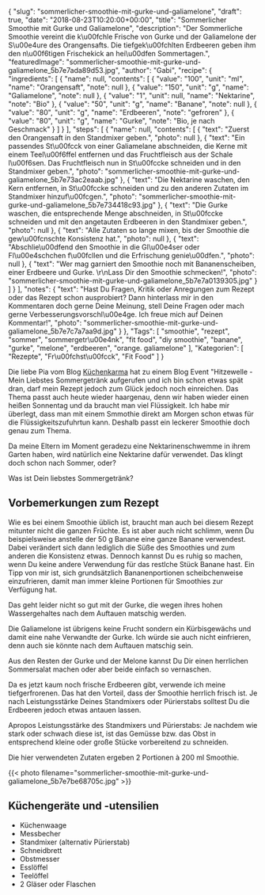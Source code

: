 {
    "slug": "sommerlicher-smoothie-mit-gurke-und-galiamelone",
    "draft": true,
    "date": "2018-08-23T10:20:00+00:00",
    "title": "Sommerlicher Smoothie mit Gurke und Galiamelone",
    "description": "Der Sommerliche Smoothie vereint die k\u00fchle Frische von Gurke und der Galiamelone der S\u00e4ure des Orangensafts. Die tiefgek\u00fchlten Erdbeeren geben ihm den n\u00f6tigen Frischekick an hei\u00dfen Sommertagen.",
    "featuredImage": "sommerlicher-smoothie-mit-gurke-und-galiamelone_5b7e7ada89d53.jpg",
    "author": "Gabi",
    "recipe": {
        "ingredients": [
            {
                "name": null,
                "contents": [
                    {
                        "value": "100",
                        "unit": "ml",
                        "name": "Orangensaft",
                        "note": null
                    },
                    {
                        "value": "150",
                        "unit": "g",
                        "name": "Galiamelone",
                        "note": null
                    },
                    {
                        "value": "1",
                        "unit": null,
                        "name": "Nektarine",
                        "note": "Bio"
                    },
                    {
                        "value": "50",
                        "unit": "g",
                        "name": "Banane",
                        "note": null
                    },
                    {
                        "value": "80",
                        "unit": "g",
                        "name": "Erdbeeren",
                        "note": "gefroren"
                    },
                    {
                        "value": "80",
                        "unit": "g",
                        "name": "Gurke",
                        "note": "Bio, je nach Geschmack"
                    }
                ]
            }
        ],
        "steps": [
            {
                "name": null,
                "contents": [
                    {
                        "text": "Zuerst den Orangensaft in den Standmixer geben.",
                        "photo": null
                    },
                    {
                        "text": "Ein passendes St\u00fcck von einer Galiamelane abschneiden, die Kerne mit einem Teel\u00f6ffel entfernen und das Fruchtfleisch aus der Schale l\u00f6sen. Das Fruchtfleisch nun in St\u00fccke schneiden und in den Standmixer geben.",
                        "photo": "sommerlicher-smoothie-mit-gurke-und-galiamelone_5b7e73ac2eaab.jpg"
                    },
                    {
                        "text": "Die Nektarine waschen, den Kern entfernen, in St\u00fccke schneiden und zu den anderen Zutaten im Standmixer hinzuf\u00fcgen.",
                        "photo": "sommerlicher-smoothie-mit-gurke-und-galiamelone_5b7e734418c93.jpg"
                    },
                    {
                        "text": "Die Gurke waschen, die entsprechende Menge abschneiden, in St\u00fccke schneiden und mit den angetauten Erdbeeren in den Standmixer geben.",
                        "photo": null
                    },
                    {
                        "text": "Alle Zutaten so lange mixen, bis der Smoothie die gew\u00fcnschte Konsistenz hat.",
                        "photo": null
                    },
                    {
                        "text": "Abschlie\u00dfend den Smoothie in die Gl\u00e4ser oder Fl\u00e4schchen f\u00fcllen und die Erfrischung genie\u00dfen.",
                        "photo": null
                    },
                    {
                        "text": "Wer mag garniert den Smoothie noch mit Bananenscheiben, einer Erdbeere und Gurke. \r\nLass Dir den Smoothie schmecken!",
                        "photo": "sommerlicher-smoothie-mit-gurke-und-galiamelone_5b7e7a0139305.jpg"
                    }
                ]
            }
        ],
        "notes": {
            "text": "Hast Du Fragen, Kritik oder Anregungen zum Rezept oder das Rezept schon ausprobiert? Dann hinterlass mir in den Kommentaren doch gerne Deine Meinung, stell Deine Fragen oder mach gerne Verbesserungsvorschl\u00e4ge. Ich freue mich auf Deinen Kommentar!",
            "photo": "sommerlicher-smoothie-mit-gurke-und-galiamelone_5b7e7c7a7aa9d.jpg"
        }
    },
    "Tags": [
        "smoothie",
        "rezept",
        "sommer",
        "sommergetr\u00e4nk",
        "fit food",
        "diy smoothie",
        "banane",
        "gurke",
        "melone",
        "erdbeeren",
        "orange. galiamelone"
    ],
    "Kategorien": [
        "Rezepte",
        "Fr\u00fchst\u00fcck",
        "Fit Food"
    ]
}

Die liebe Pia vom Blog  [Küchenkarma](https://www.kuechenkarma.de/ "Küchenkarma") hat zu einem Blog Event "Hitzewelle - Mein Liebstes Sommergetränk aufgerufen und ich bin schon etwas spät dran, darf mein Rezept jedoch zum Glück jedoch noch einreichen. Das Thema passt auch heute wieder haargenau, denn wir haben wieder einen heißen Sonnentag und da braucht man viel Flüssigkeit. Ich habe mir überlegt, dass man mit einem Smmothie direkt am Morgen schon etwas für die Flüssigkeitszufuhrtun kann. Deshalb passt ein leckerer Smoothie doch genau zum Thema. 

Da meine Eltern im Moment geradezu eine Nektarinenschwemme in ihrem Garten haben, wird natürlich eine Nektarine dafür verwendet. Das klingt doch schon nach Sommer, oder?

Was ist Dein liebstes Sommergetränk?

## Vorbemerkungen zum Rezept

Wie es bei einem Smoothie üblich ist, braucht man auch bei diesem Rezept mitunter nicht die ganzen Früchte. Es ist aber auch nicht schlimm, wenn Du beispielsweise anstelle der 50 g Banane eine ganze Banane verwendest. Dabei verändert sich dann lediglich die Süße des Smoothies und zum anderen die Konsistenz etwas. Dennoch kannst Du es ruhig so machen, wenn Du keine andere Verwendung für das restlche Stück Banane hast. Ein Tipp von mir ist, sich grundsätzlich Bananenportionen scheibchenweise einzufrieren, damit man immer kleine Portionen für Smoothies zur Verfügung hat.

Das geht leider nicht so gut mit der Gurke, die wegen ihres hohen Wassergehaltes nach dem Auftauen matschig werden.

Die Galiamelone ist übrigens keine Frucht sondern ein Kürbisgewächs und damit eine nahe Verwandte  der Gurke. Ich würde sie auch nicht einfrieren, denn auch sie könnte nach dem Auftauen matschig sein.

Aus den Resten der Gurke und der Melone kannst Du Dir einen herrlichen Sommersalat machen oder aber beide einfach so vernaschen.

Da es jetzt kaum noch frische Erdbeeren gibt,  verwende ich meine tiefgerfrorenen. Das hat den Vorteil, dass der Smoothie herrlich frisch ist. Je nach Leistungsstärke Deines Standmixers oder Pürierstabs solltest Du die Erdbeeren jedoch etwas antauen lassen.

Apropos Leistungsstärke des Standmixers und Pürierstabs: Je nachdem wie stark oder schwach diese ist, ist das Gemüsse bzw. das Obst in entsprechend kleine oder große Stücke vorbereitend zu schneiden.

Die hier verwendeten Zutaten ergeben 2 Portionen à 200 ml Smoothie.

{{< photo filename="sommerlicher-smoothie-mit-gurke-und-galiamelone_5b7e7be68705c.jpg" >}}

## Küchengeräte und -utensilien
- Küchenwaage
- Messbecher
- Standmixer (alternativ Pürierstab)
- Schneidbrett
- Obstmesser
- Esslöffel
- Teelöffel
- 2 Gläser oder Flaschen